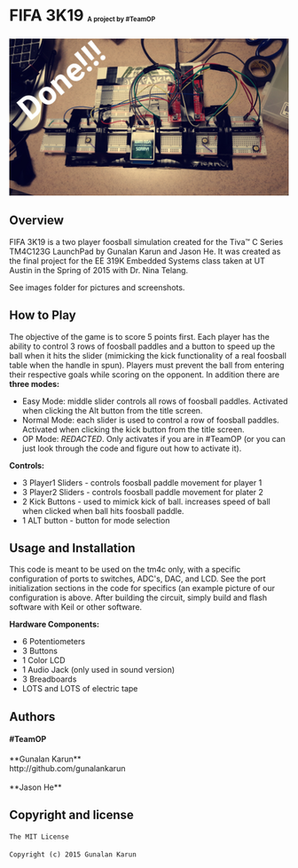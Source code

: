 <h1>FIFA 3K19 <sub><sup><sub><sup><sub>A project by #TeamOP</sub></sup></sub></sup></sub> </h1> 

![Completed Project](https://github.com/gunalankarun/FIFA-3K19/blob/master/images/completed.jpg)

## Overview

FIFA 3K19 is a two player foosball simulation created for the Tiva™ C Series TM4C123G LaunchPad by Gunalan Karun and Jason He. It was created as the final project for the EE 319K Embedded Systems class taken at UT Austin in the Spring of 2015 with Dr. Nina Telang.<br/> 

See images folder for pictures and screenshots.

## How to Play

The objective of the game is to score 5 points first. Each player has the ability to control 3 rows of foosball paddles and a button to speed up the ball when it hits the slider (mimicking the kick functionality of a real foosball table when the handle in spun). Players must prevent the ball from entering their respective goals while scoring on the opponent. In addition there are **three modes:**
+ Easy Mode: middle slider controls all rows of foosball paddles. Activated when clicking the Alt button from the title screen. 
+ Normal Mode: each slider is used to control a row of foosball paddles. Activated when clicking the kick button from the title screen.
+ OP Mode: *REDACTED*. Only activates if you are in #TeamOP (or you can just look through the code and figure out how to activate it).

**Controls:**
+ 3 Player1 Sliders - controls foosball paddle movement for player 1 
+ 3 Player2 Sliders - controls foosball paddle movement for plater 2
+ 2 Kick Buttons - used to mimick kick of ball. increases speed of ball when clicked when ball hits foosball paddle.
+ 1 ALT button - button for mode selection

## Usage and Installation

This code is meant to be used on the tm4c only, with a specific configuration of ports to switches, ADC's, DAC, and LCD. See the port initialization sections in the code for specifics (an example picture of our configuration is above. After building the circuit, simply build and flash software with Keil or other software.

**Hardware Components:**
+ 6 Potentiometers
+ 3 Buttons
+ 1 Color LCD
+ 1 Audio Jack (only used in sound version)
+ 3 Breadboards
+ LOTS and LOTS of electric tape

## Authors

<h4>#TeamOP</h4>
**Gunalan Karun** <br/>
http://github.com/gunalankarun
 <br/><br/>
**Jason He**

## Copyright and license

```
The MIT License

Copyright (c) 2015 Gunalan Karun 

```

